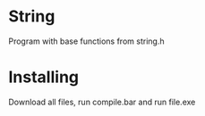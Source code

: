 # String

Program with base functions from string.h

# Installing

Download all files, run compile.bar and run file.exe

